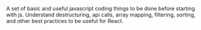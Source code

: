 A set of basic and useful javascript coding things to be done before starting with js.
Understand destructuring, api calls, array mapping, filtering, sorting, and other best practices to be useful for React.
